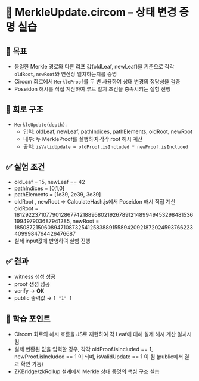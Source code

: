 # 🌳 MerkleUpdate.circom – 상태 변경 증명 실습

## 🎯 목표

- 동일한 Merkle 경로와 다른 리프 값(oldLeaf, newLeaf)을 기준으로 각각 `oldRoot`, `newRoot`와 연산상 일치하는지를 증명
- Circom 회로에서 `MerkleProof`를 두 번 사용하여 상태 변경의 정당성을 검증
- Poseidon 해시를 직접 계산하여 루트 일치 조건을 충족시키는 실험 진행

## 🧩 회로 구조

- `MerkleUpdate(depth)`:
  - 입력: oldLeaf, newLeaf, pathIndices, pathElements, oldRoot, newRoot
  - 내부: 두 MerkleProof를 실행하여 각각 root 해시 계산
  - 출력: `isValidUpdate = oldProof.isIncluded * newProof.isIncluded`

## ✅ 실험 조건

- oldLeaf = 15, newLeaf == 42
- pathIndices = [0,1,0]
- pathElements = [1e39, 2e39, 3e39]
- oldRoot , newRoot => CalculateHash.js에서 Poseidon 해시 직접 계산
  oldRoot = 18129223710779012867742188958021926789121489949453298481536199497903687941285,
  newRoot = 18508721506089471087325412583889155894209218720245937662234099984764426476687
- 실제 input값에 반영하여 실험 진행

## ✅ 결과

- witness 생성 성공
- proof 생성 성공
- verify → **OK**
- public 출력값 → `[ "1" ]`

## 🔗 학습 포인트

- Circom 회로의 해시 흐름을 JS로 재현하여 각 Leaf에 대해 실제 해시 계산 일치시킴
- 실제 변환된 값을 입력할 경우,
  각각 oldProof.isIncluded == 1, newProof.isIncluded == 1 이 되며,
  isValidUpdate == 1 이 됨 (public에서 결과 확인 가능)
- ZKBridge/zkRollup 설계에서 Merkle 상태 증명의 핵심 구조 실습
